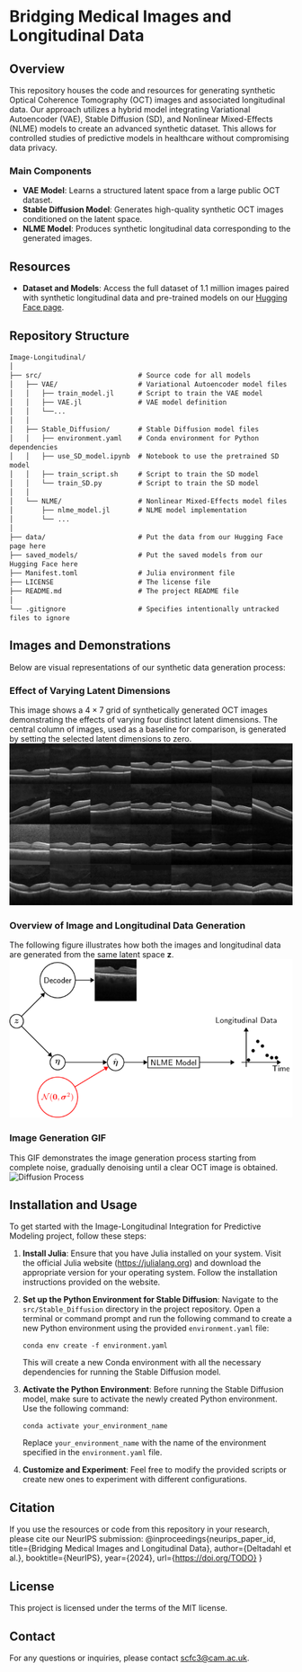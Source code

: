 # Bridging Medical Images and Longitudinal Data

## Overview
This repository houses the code and resources for generating synthetic Optical Coherence Tomography (OCT) images and associated longitudinal data. Our approach utilizes a hybrid model integrating Variational Autoencoder (VAE), Stable Diffusion (SD), and Nonlinear Mixed-Effects (NLME) models to create an advanced synthetic dataset. This allows for controlled studies of predictive models in healthcare without compromising data privacy.

### Main Components
- **VAE Model**: Learns a structured latent space from a large public OCT dataset.
- **Stable Diffusion Model**: Generates high-quality synthetic OCT images conditioned on the latent space.
- **NLME Model**: Produces synthetic longitudinal data corresponding to the generated images.

## Resources
- **Dataset and Models**: Access the full dataset of 1.1 million images paired with synthetic longitudinal data and pre-trained models on our [Hugging Face page](https://doi.org/10.57967/hf/2089).

## Repository Structure
```plaintext
Image-Longitudinal/
│
├── src/                        # Source code for all models
│   ├── VAE/                    # Variational Autoencoder model files
│   │   ├── train_model.jl      # Script to train the VAE model
│   │   ├── VAE.jl              # VAE model definition
│   │   └──...
│   │
│   ├── Stable_Diffusion/       # Stable Diffusion model files
│   │   ├── environment.yaml    # Conda environment for Python dependencies
│   │   ├── use_SD_model.ipynb  # Notebook to use the pretrained SD model
│   │   ├── train_script.sh     # Script to train the SD model
│   │   └── train_SD.py         # Script to train the SD model
│   │
│   └── NLME/                   # Nonlinear Mixed-Effects model files
│       ├── nlme_model.jl       # NLME model implementation
│       └── ...
│
├── data/                       # Put the data from our Hugging Face page here
├── saved_models/               # Put the saved models from our Hugging Face here
├── Manifest.toml               # Julia environment file
├── LICENSE                     # The license file
├── README.md                   # The project README file
│
└── .gitignore                  # Specifies intentionally untracked files to ignore
```
## Images and Demonstrations
Below are visual representations of our synthetic data generation process:

### Effect of Varying Latent Dimensions
This image shows a $4\times 7$ grid of synthetically generated OCT images demonstrating the effects of varying four distinct latent dimensions. The central column of images, used as a baseline for comparison, is generated by setting the selected latent dimensions to zero.
![Effect of Latent Variables](images/paper_image_1.png)

### Overview of Image and Longitudinal Data Generation
The following figure illustrates how both the images and longitudinal data are generated from the same latent space $\boldsymbol{z}$.
![Data Generation Overview](images/overview.png)

### Image Generation GIF
This GIF demonstrates the image generation process starting from complete noise, gradually denoising until a clear OCT image is obtained.
![Diffusion Process](images/diffusion_process.gif)

## Installation and Usage

To get started with the Image-Longitudinal Integration for Predictive Modeling project, follow these steps:

1. **Install Julia**: Ensure that you have Julia installed on your system. Visit the official Julia website (https://julialang.org) and download the appropriate version for your operating system. Follow the installation instructions provided on the website.

2. **Set up the Python Environment for Stable Diffusion**: Navigate to the `src/Stable_Diffusion` directory in the project repository. Open a terminal or command prompt and run the following command to create a new Python environment using the provided `environment.yaml` file:

   ```
   conda env create -f environment.yaml
   ```

   This will create a new Conda environment with all the necessary dependencies for running the Stable Diffusion model.

3. **Activate the Python Environment**: Before running the Stable Diffusion model, make sure to activate the newly created Python environment. Use the following command:

   ```
   conda activate your_environment_name
   ```

   Replace `your_environment_name` with the name of the environment specified in the `environment.yaml` file.

4. **Customize and Experiment**: Feel free to modify the provided scripts or create new ones to experiment with different configurations.


## Citation
If you use the resources or code from this repository in your research, please cite our NeurIPS submission:
@inproceedings{neurips_paper_id,
  title={Bridging Medical Images and Longitudinal Data},
  author={Deltadahl et al.},
  booktitle={NeurIPS},
  year={2024},
  url={https://doi.org/TODO}
}


## License
This project is licensed under the terms of the MIT license.

## Contact
For any questions or inquiries, please contact scfc3@cam.ac.uk.
